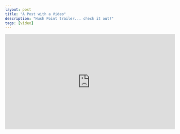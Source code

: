 ```yaml
---
layout: post
title: "A Post with a Video"
description: "Hush Point trailer... check it out!"
tags: [video]
---
```


<iframe width="560" height="315" src="https://www.youtube.com/embed/VfE-6nLKZUw" frameborder="0" allowfullscreen></iframe>